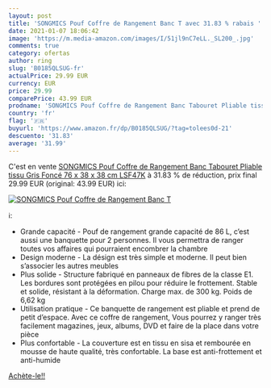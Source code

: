 ```yaml
---
layout: post
title: 'SONGMICS Pouf Coffre de Rangement Banc T avec 31.83 % rabais '
date: 2021-01-07 18:06:42
image: 'https://m.media-amazon.com/images/I/51jl9nC7eLL._SL200_.jpg'
comments: true
category: ofertas
author: ring
slug: 'B0185QLSUG-fr'
actualPrice: 29.99 EUR
currency: EUR
price: 29.99
comparePrice: 43.99 EUR
prodname: 'SONGMICS Pouf Coffre de Rangement Banc Tabouret Pliable tissu Gris Foncé 76 x 38 x 38 cm LSF47K'
country: 'fr'
flag: '🇫🇷'
buyurl: 'https://www.amazon.fr/dp/B0185QLSUG/?tag=tolees0d-21'
descuento: '31.83'
average: '31.99'
---
```


C'est en vente [SONGMICS Pouf Coffre de Rangement Banc Tabouret Pliable tissu Gris Foncé 76 x 38 x 38 cm LSF47K](https://www.amazon.fr/dp/B0185QLSUG/?tag=tolees0d-21)  à  31.83 % de réduction, prix final  29.99 EUR (original: 43.99 EUR) ici:

[![SONGMICS Pouf Coffre de Rangement Banc T](https://m.media-amazon.com/images/I/51jl9nC7eLL._SL200_.jpg)](https://www.amazon.fr/dp/B0185QLSUG/?tag=tolees0d-21)

ℹ️:

- Grande capacité - Pouf de rangement grande capacité de 86 L, c’est aussi une banquette pour 2 personnes. Il vous permettra de ranger toutes vos affaires qui pourraient encombrer la chambre
- Design moderne - La désign est très simple et moderne. Il peut bien s’associer les autres meubles
- Plus solide - Structure fabriqué en panneaux de fibres de la classe E1. Les bordures sont protégées en pilou pour réduire le frottement. Stable et solide, résistant à la déformation. Charge max. de 300 kg. Poids de 6,62 kg
- Utilisation pratique - Ce banquette de rangement est pliable et prend de petit d’espace. Avec ce coffre de rangement, Vous pourrez y ranger très facilement magazines, jeux, albums, DVD et faire de la place dans votre pièce
- Plus confortable - La couverture est en tissu en sisa et rembourée en mousse de haute qualité, très confortable. La base est anti-frottement et anti-humide

[Achète-le!!](https://www.amazon.fr/dp/B0185QLSUG/?tag=tolees0d-21)
